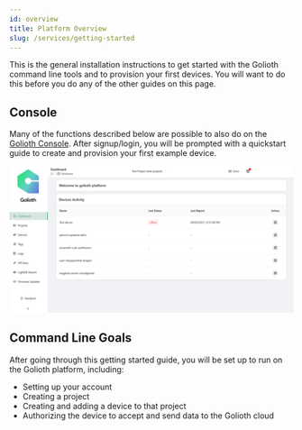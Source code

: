 ```yaml
---
id: overview
title: Platform Overview
slug: /services/getting-started
---
```


This is the general installation instructions to get started with the Golioth command line tools and to provision your first devices. You will want to do this before you do any of the other guides on this page.

## Console 

Many of the functions described below are possible to also do on the [Golioth Console](https://console.golioth.io). After signup/login, you will be prompted with a quickstart guide to create and provision your first example device.

![Console](./assets/console.png)

## Command Line Goals

After going through this getting started guide, you will be set up to run on the Golioth platform, including:

* Setting up your account
* Creating a project
* Creating and adding a device to that project
* Authorizing the device to accept and send data to the Golioth cloud
